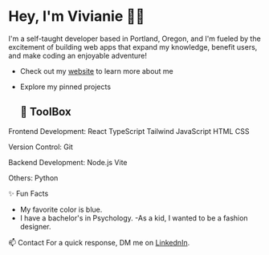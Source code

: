 # Hey, I'm Vivianie 👋🏾
I'm a self-taught developer based in Portland, Oregon, and I'm fueled by the excitement of building web apps that expand my knowledge, benefit users, and make coding an enjoyable adventure!

- Check out my [website](www.vivianieprice.com) to learn more about me
- Explore my pinned projects

  ## 🧰 ToolBox 
Frontend Development: React TypeScript Tailwind JavaScript HTML CSS

Version Control: Git 

Backend Development: Node.js Vite

Others: Python 

✨ Fun Facts
- My favorite color is blue.
- I have a bachelor's in Psychology.
-As a kid, I wanted to be a fashion designer.

📫 Contact
For a quick response, DM me on [LinkednIn](https://www.linkedin.com/in/vivianie-price/).
